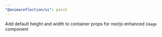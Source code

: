 ```yaml
---
"@animareflection/ui": patch
---
```


Add default height and width to container props for nextjs enhanced `Image` component
